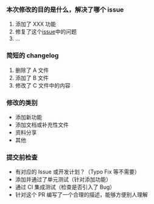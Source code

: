 ### 本次修改的目的是什么，解决了哪个 issue

1. 添加了 XXX 功能
2. 修复了这个[issue](https://github.com/RonDen/vue-shop/issues/4)中的问题
3. ...

### 简短的 changelog

1. 删除了 A 文件
2. 添加了 B 文件
3. 修改了 C 文件中的内容

### 修改的类别

- 添加新功能
- 添加文档或补充性文件
- 资料分享
- 其他

### 提交前检查

- 有对应的 Issue 或开发计划？（Typo Fix 等不需要）
- 添加并通过了单元测试（针对添加功能）
- 通过 CI 集成测试（检查是否引入了 Bug）
- 针对这个 PR 编写了一个合理的描述，能够方便别人理解